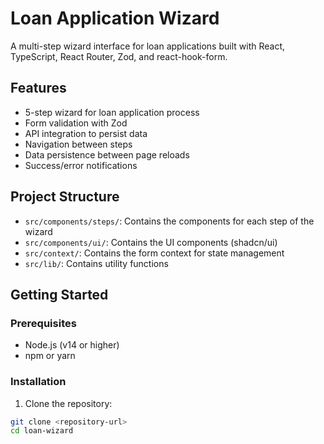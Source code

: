 # Loan Application Wizard

A multi-step wizard interface for loan applications built with React, TypeScript, React Router, Zod, and react-hook-form.

## Features

- 5-step wizard for loan application process
- Form validation with Zod
- API integration to persist data
- Navigation between steps
- Data persistence between page reloads
- Success/error notifications

## Project Structure

- `src/components/steps/`: Contains the components for each step of the wizard
- `src/components/ui/`: Contains the UI components (shadcn/ui)
- `src/context/`: Contains the form context for state management
- `src/lib/`: Contains utility functions

## Getting Started

### Prerequisites

- Node.js (v14 or higher)
- npm or yarn

### Installation

1. Clone the repository:

```bash
git clone <repository-url>
cd loan-wizard

```

